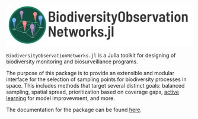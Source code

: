 ![BiodiversityObservationNetworks](./docs/src/assets/logo_w_text.png)

`BiodiversityObservationNetworks.jl` is a Julia toolkit for designing
of biodiversity monitoring and biosurveillance programs. 

The purpose of this package is to provide an extensible and modular
interface for the selection of sampling points for biodiversity processes in
space. This includes methods that target several distinct goals: balanced
sampling, spatial spread, prioritization based on coverage gaps, [active
learning](https://en.wikipedia.org/wiki/Active_learning_(machine_learning)) for model improvevment, and more.

The documentation for the package can be found
[here](https://poisotlab.github.io/BiodiversityObservationNetworks.jl/). 